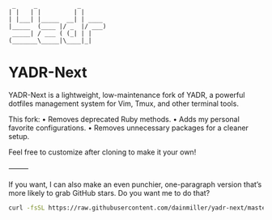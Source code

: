      _     _           _
    | |   | |         | |
    | |___| |_____  __| | ____
    |_____  (____ |/ _  |/ ___)
     _____| / ___ ( (_| | |
    (_______\_____|\____|_|

YADR-Next
=========

YADR-Next is a lightweight, low-maintenance fork of YADR, a powerful dotfiles management system for Vim, Tmux, and other terminal tools.

This fork:
	•	Removes deprecated Ruby methods.
	•	Adds my personal favorite configurations.
	•	Removes unnecessary packages for a cleaner setup.

Feel free to customize after cloning to make it your own!

⸻

If you want, I can also make an even punchier, one-paragraph version that’s more likely to grab GitHub stars. Do you want me to do that?

```bash
curl -fsSL https://raw.githubusercontent.com/dainmiller/yadr-next/master/install.sh | sh
```
